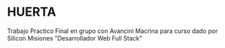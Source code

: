 # HUERTA
Trabajo Practico Final en grupo con Avancini Macrina para curso dado por Silicon Misiones "Desarrollador Web Full Stack"
